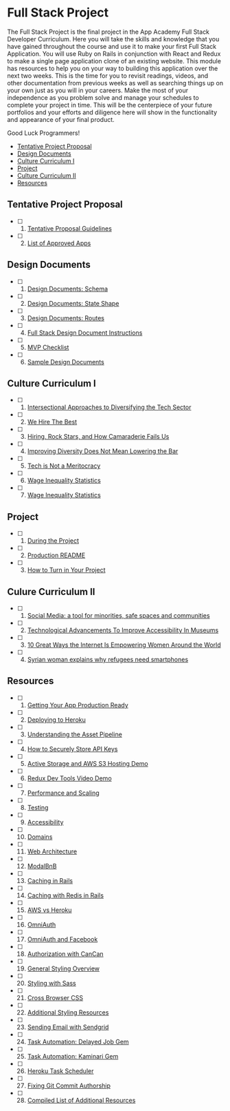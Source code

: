 # Full Stack Project

The Full Stack Project is the final project in the App Academy Full Stack
Developer Curriculum. Here you will take the skills and knowledge that you have
gained throughout the course and use it to make your first Full Stack
Application. You will use Ruby on Rails in conjunction with React and Redux to
make a single page application clone of an existing website. This module has
resources to help you on your way to building this application over the next two
weeks. This is the time for you to revisit readings, videos, and other
documentation from previous weeks as well as searching things up on your own
just as you will in your careers. Make the most of your independence as you
problem solve and manage your schedules to complete your project in time. This
will be the centerpiece of your future portfolios and your efforts and diligence
here will show in the functionality and appearance of your final product.


Good Luck Programmers!

- [Tentative Project Proposal](#tentative-project-proposal)
- [Design Documents](#design-documents)
- [Culture Curriculum I](#culture-curriculum-i)
- [Project](#project)
- [Culture Curriculum II](#culture-curriculum-ii)
- [Resources](#resources)


## Tentative Project Proposal
- [ ] 1. [Tentative Proposal Guidelines](proposal/tentative-project-proposal.md)
- [ ] 2. [List of Approved Apps](proposal/projects-to-clone.md)
## Design Documents
- [ ] 1. [Design Documents: Schema](homeworks/proposal-prep/schema.md)
- [ ] 2. [Design Documents: State Shape](homeworks/proposal-prep/state-shape.md)
- [ ] 3. [Design Documents: Routes](homeworks/proposal-prep/routes.md)
- [ ] 4. [Full Stack Design Document Instructions](proposal/README.md)
- [ ] 5. [MVP Checklist](proposal/mvp-list.md)
- [ ] 6. [Sample Design Documents](https://github.com/appacademy/bluebird/wiki)
## Culture Curriculum I
- [ ] 1. [Intersectional Approaches to Diversifying the Tech Sector](https://modelviewculture.com/pieces/intersectional-approaches-to-diversifying-the-tech-sector)
- [ ] 2. [We Hire The Best](https://modelviewculture.com/pieces/we-hire-the-best)
- [ ] 3. [Hiring, Rock Stars, and How Camaraderie Fails Us](https://modelviewculture.com/pieces/hiring-rock-stars-and-how-camaraderie-fails-us)
- [ ] 4. [Improving Diversity Does Not Mean Lowering the Bar](https://kateheddleston.com/blog/improving-diversity-does-not-mean-lowering-the-bar)
- [ ] 5. [Tech is Not a Meritocracy](https://qz.com/66866/once-and-for-all-tech-is-not-a-meritocracy/)
- [ ] 6. [Wage Inequality Statistics](https://hired.com/gender-wage-gap-2017)
- [ ] 7. [Wage Inequality Statistics](https://hired.com/gender-wage-gap-2017)
## Project
- [ ] 1. [During the Project](project/during-the-project.md)
- [ ] 2. [Production README](project/production-readme.md)
- [ ] 3. [How to Turn in Your Project](project/turn_in_fullstack.md)
## Culure Curriculum II
- [ ] 1. [Social Media: a tool for minorities, safe spaces and communities](http://www.lovefromberlin.net/social-media-a-tool-for-minorities-safe-spaces-and-communities/)
- [ ] 2. [Technological Advancements To Improve Accessibility In Museums](http://amt-lab.org/blog/2016/4/accessibility-rebooted-technological-advancements-to-improve-accessibility-in-museums)
- [ ] 3. [10 Great Ways the Internet Is Empowering Women Around the World](http://www.huffingtonpost.com/kathy-brown/10-great-ways-the-interne_b_6817738.html)
- [ ] 4. [Syrian woman explains why refugees need smartphones](https://www.independent.co.uk/news/world/europe/why-do-refugees-have-smartphones-syrian-woman-explains-perfectly-refugee-crisis-a7025356.html)
## Resources
- [ ] 1. [Getting Your App Production Ready](resources/deployment/production-ready.md)
- [ ] 2. [Deploying to Heroku](resources/deployment/heroku-deployment.md)
- [ ] 3. [Understanding the Asset Pipeline](../html-css/readings/asset-pipeline.md)
- [ ] 4. [How to Securely Store API Keys](resources/security/hide_api_keys.md)
- [ ] 5. [Active Storage and AWS S3 Hosting Demo](resources/ActiveStorageDemo/README.md)
- [ ] 6. [Redux Dev Tools Video Demo](https://player.vimeo.com/video/194738174)
- [ ] 7. [Performance and Scaling](bonus/performance.md)
- [ ] 8. [Testing](bonus/testing.md)
- [ ] 9. [Accessibility](bonus/accessibility.md)
- [ ] 10. [Domains](resources/expository_readings/domains.md)
- [ ] 11. [Web Architecture](resources/expository_readings/web_app_architecture.md)
- [ ] 12. [ModalBnB](resources/ModalBnB/README.md)
- [ ] 13. [Caching in Rails](resources/caching/caching.md)
- [ ] 14. [Caching with Redis in Rails](resources/caching/redis.md)
- [ ] 15. [AWS vs Heroku](resources/expository_readings/aws-vs-heroku.md)
- [ ] 16. [OmniAuth](resources/security/omniauth.md)
- [ ] 17. [OmniAuth and Facebook](resources/security/facebook-login.md)
- [ ] 18. [Authorization with CanCan](resources/security/cancan.md)
- [ ] 19. [General Styling Overview](resources/styling/css.md)
- [ ] 20. [Styling with Sass](resources/styling/sass-typography.md)
- [ ] 21. [Cross Browser CSS](resources/styling/autoprefixer.md)
- [ ] 22. [Additional Styling Resources](resources/styling/styling.md)
- [ ] 23. [Sending Email with Sendgrid](resources/apis/sendgrid.md)
- [ ] 24. [Task Automation: Delayed Job Gem](resources/gems/delayed-job.md)
- [ ] 25. [Task Automation: Kaminari Gem](resources/gems/kaminari.md)
- [ ] 26. [Heroku Task Scheduler](resources/helpful_tools/heroku-scheduler.md)
- [ ] 27. [Fixing Git Commit Authorship](../ruby/readings/git-fix-authorship.md)
- [ ] 28. [Compiled List of Additional Resources](additional_resources.md)